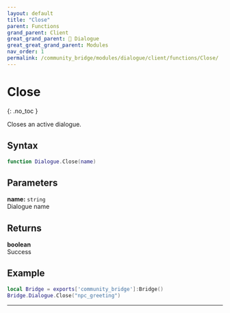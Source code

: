 ```yaml
---
layout: default
title: "Close"
parent: Functions
grand_parent: Client
great_grand_parent: 💬 Dialogue
great_great_grand_parent: Modules
nav_order: 1
permalink: /community_bridge/modules/dialogue/client/functions/Close/
---
```


# Close
{: .no_toc }

Closes an active dialogue.

## Syntax

```lua
function Dialogue.Close(name)
```

## Parameters

**name:** `string`  
Dialogue name

## Returns

**boolean**  
Success

## Example

```lua
local Bridge = exports['community_bridge']:Bridge()
Bridge.Dialogue.Close("npc_greeting")
```

---